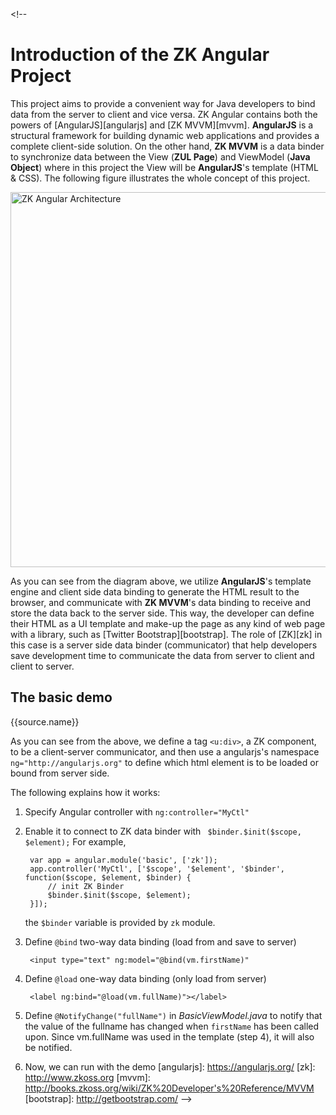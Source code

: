 <markdown><!--
# Introduction of the ZK Angular Project

This project aims to provide a convenient way for Java developers to bind data from the server to client and vice versa.
ZK Angular contains both the powers of [AngularJS][angularjs] and [ZK MVVM][mvvm]. __AngularJS__ 
is a structural framework for building dynamic web applications and provides a complete client-side solution. On the other hand, 
__ZK MVVM__ is a data binder to synchronize data between the View (__ZUL Page__) and ViewModel (__Java Object__) where 
in this project the View will be __AngularJS__'s template (HTML & CSS). The following figure illustrates the whole concept of this project.

<img class="diagram" src="img/zk-ng-architecture.png" width="740" height="600" alt="ZK Angular Architecture">

As you can see from the diagram above, we utilize __AngularJS__'s template engine and client side data binding to
generate the HTML result to the browser, and communicate with __ZK MVVM__'s data binding to
receive and store the data back to the server side. This way, the developer can define their
HTML as a UI template and make-up the page as any kind of web page with a library, such as [Twitter Bootstrap][bootstrap].
The role of [ZK][zk] in this case is a server side data binder (communicator) that help developers save development time
to communicate the data from server to client and client to server.

## The basic demo
<div class="runnable-example" ng-show="doc.sourceItems">
	<nav class="runnable-example-tabs">
		<a class="btn" ng-repeat="source in doc.sourceItems" ng-class="{active:demoActiveTabIndex==$index}" ng-click="setTab($index)" data-anchor="{{source.name}}">{{source.name}}</a>
	</nav>
	<div class="runnable-example-file" ng-show="demoActiveTabIndex==$index" ng-repeat="source in doc.sourceItems"
		zk-ng-include="source.path"/>
</div>

As you can see from the above, we define a tag ```<u:div>```, a ZK component, to be a client-server communicator, and then use a angularjs's namespace ```ng="http://angularjs.org"```
to define which html element is to be loaded or bound from server side.

The following explains how it works:

1. Specify Angular controller with ```ng:controller="MyCtl"```
2. Enable it to connect to ZK data binder with ``` $binder.$init($scope, $element);``` For example,

		var app = angular.module('basic', ['zk']);
		app.controller('MyCtl', ['$scope', '$element', '$binder', function($scope, $element, $binder) {
			// init ZK Binder
			$binder.$init($scope, $element);
		}]);
	
	the ```$binder``` variable is provided by ```zk``` module.
	
3. Define ```@bind``` two-way data binding (load from and save to server)
	
 		<input type="text" ng:model="@bind(vm.firstName)"
 		
	
4. Define ```@load``` one-way data binding (only load from server)

		<label ng:bind="@load(vm.fullName)"></label>
	
5. Define ```@NotifyChange("fullName")``` in _BasicViewModel.java_ to notify that the value of the fullname has changed when ```firstName``` has been called upon. 
Since vm.fullName was used in the template (step 4), it will also be notified. 
6. Now, we can run with <a class="btn btn-default" ng-click="setTab(3, 'Demo')">the demo</a>
[angularjs]: https://angularjs.org/
[zk]: http://www.zkoss.org
[mvvm]: http://books.zkoss.org/wiki/ZK%20Developer's%20Reference/MVVM
[bootstrap]: http://getbootstrap.com/
--></markdown>